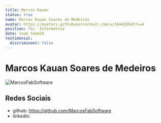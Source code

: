 ```yaml
---
title: Marcos Kauan
status: true
name: Marcos Kauan Soares de Medeiros
avatar: https://avatars.githubusercontent.com/u/164426945?v=4
position: Tec. Informática
date: team team24
testimonial:
  discriminant: false
---
```

# Marcos Kauan Soares de Medeiros

![MarcosFabSoftware](https://avatars.githubusercontent.com/u/164426945?v=4)

## Redes Sociais

- github: https://github.com/MarcosFabSoftware
- linkedin:
